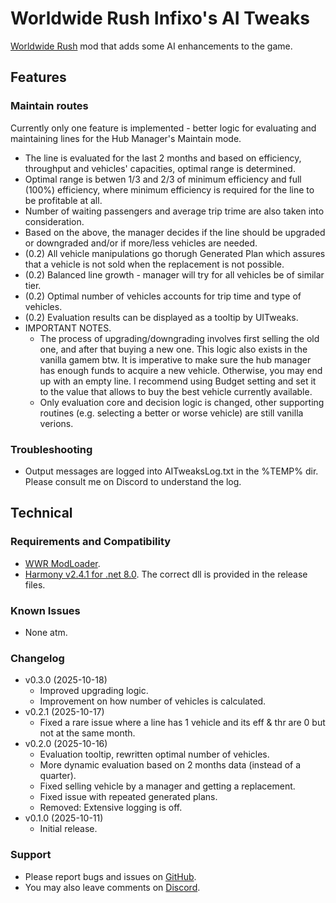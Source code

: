 # Worldwide Rush Infixo's AI Tweaks
[Worldwide Rush](https://store.steampowered.com/app/3325500/Worldwide_Rush/) mod that adds some AI enhancements to the game.

## Features

### Maintain routes
Currently only one feature is implemented - better logic for evaluating and maintaining lines for the Hub Manager's Maintain mode.
- The line is evaluated for the last 2 months and based on efficiency, throughput and vehicles' capacities, optimal range is determined.
- Optimal range is betwen 1/3 and 2/3 of minimum efficiency and full (100%) efficiency, where minimum efficiency is required for the line to be profitable at all.
- Number of waiting passengers and average trip trime are also taken into consideration.
- Based on the above, the manager decides if the line should be upgraded or downgraded and/or if more/less vehicles are needed.
- (0.2) All vehicle manipulations go thorugh Generated Plan which assures that a vehicle is not sold when the replacement is not possible.
- (0.2) Balanced line growth - manager will try for all vehicles be of similar tier.
- (0.2) Optimal number of vehicles accounts for trip time and type of vehicles.
- (0.2) Evaluation results can be displayed as a tooltip by UITweaks.
- IMPORTANT NOTES.
  - The process of upgrading/downgrading involves first selling the old one, and after that buying a new one. This logic also exists in the vanilla gamem btw. It is imperative to make sure the hub manager has enough funds to acquire a new vehicle. Otherwise, you may end up with an empty line. I recommend using Budget setting and set it to the value that allows to buy the best vehicle currently available.
  - Only evaluation core and decision logic is changed, other supporting routines (e.g. selecting a better or worse vehicle) are still vanilla verions.

### Troubleshooting
- Output messages are logged into AITweaksLog.txt in the %TEMP% dir. Please consult me on Discord to understand the log.

## Technical

### Requirements and Compatibility
- [WWR ModLoader](https://github.com/Infixo/WWR-ModLoader).
- [Harmony v2.4.1 for .net 8.0](https://github.com/pardeike/Harmony/releases/tag/v2.4.1.0). The correct dll is provided in the release files.

### Known Issues
- None atm.

### Changelog
- v0.3.0 (2025-10-18)
  - Improved upgrading logic.
  - Improvement on how number of vehicles is calculated.
- v0.2.1 (2025-10-17)
  - Fixed a rare issue where a line has 1 vehicle and its eff & thr are 0 but not at the same month.
- v0.2.0 (2025-10-16)
  - Evaluation tooltip, rewritten optimal number of vehicles.
  - More dynamic evaluation based on 2 months data (instead of a quarter).
  - Fixed selling vehicle by a manager and getting a replacement.
  - Fixed issue with repeated generated plans.
  - Removed: Extensive logging is off.
- v0.1.0 (2025-10-11)
  - Initial release.

### Support
- Please report bugs and issues on [GitHub](https://github.com/Infixo/WWR-AITweaks).
- You may also leave comments on [Discord](https://discord.com/channels/1342565384066170964/1421898965556920342).

